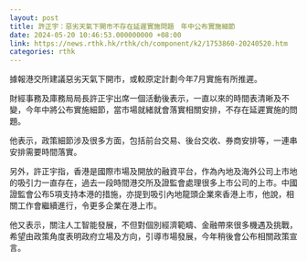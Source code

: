 ```yaml
---
layout: post
title: 許正宇：惡劣天氣下開市不存在延遲實施問題　年中公布實施細節
date: 2024-05-20 10:46:53.000000000 +08:00
link: https://news.rthk.hk/rthk/ch/component/k2/1753860-20240520.htm
categories: rthk
---
```


據報港交所建議惡劣天氣下開市，或較原定計劃今年7月實施有所推遲。

財經事務及庫務局局長許正宇出席一個活動後表示，一直以來的時間表清晰及不變，今年中將公布實施細節，當市場就緒就會落實相關安排，不存在延遲實施的問題。

他表示，政策細節涉及很多方面，包括前台交易、後台交收、券商安排等，一連串安排需要時間落實。

另外，許正宇指，香港是國際市場及開放的融資平台，作為內地及海外公司上市地的吸引力一直存在，過去一段時間港交所及證監會處理很多上市公司的上市。中國證監會公布5項支持本港的措施，亦提到吸引內地龍頭企業來香港上市，他說，相關工作會繼續進行，令更多企業在港上市。

他又表示，關注人工智能發展，不但對個別經濟範疇、金融帶來很多機遇及挑戰，希望由政策角度表明政府立場及方向，引導市場發展，今年稍後會公布相關政策宣言。

